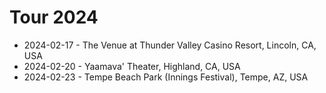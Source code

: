 # Tour 2024

* 2024-02-17 - The Venue at Thunder Valley Casino Resort, Lincoln, CA, USA
* 2024-02-20 - Yaamava' Theater, Highland, CA, USA
* 2024-02-23 - Tempe Beach Park (Innings Festival), Tempe, AZ, USA